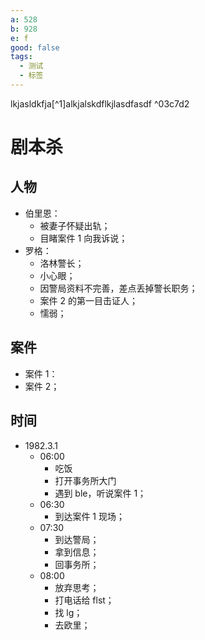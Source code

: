 ```yaml
---
a: 528
b: 928
e: f
good: false
tags:
  - 测试
  - 标签
---
```


lkjasldkfja[^1]alkjalskdflkjlasdfasdf
^03c7d2

# 剧本杀

## 人物

- 伯里恩：
	- 被妻子怀疑出轨；
	- 目睹案件 1 向我诉说；
- 罗格：
	- 洛林警长；
	- 小心眼；
	- 因警局资料不完善，差点丢掉警长职务；
	- 案件 2 的第一目击证人；
	- 懦弱；
 
## 案件

- 案件 1：
- 案件 2；

## 时间

- 1982.3.1
	- 06:00
		- 吃饭
		- 打开事务所大门
		- 遇到 ble，听说案件 1；
	- 06:30
		- 到达案件 1 现场；
	- 07:30
		- 到达警局；
		- 拿到信息；
		- 回事务所；
	- 08:00
		- 放弃思考；
		- 打电话给 flst；
		- 找 lg；
		- 去欧里；

